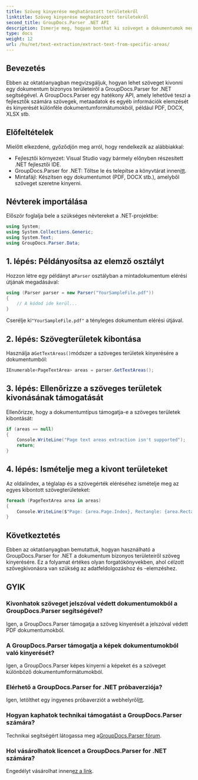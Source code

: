 ```yaml
---
title: Szöveg kinyerése meghatározott területekről
linktitle: Szöveg kinyerése meghatározott területekről
second_title: GroupDocs.Parser .NET API
description: Ismerje meg, hogyan bonthat ki szöveget a dokumentumok meghatározott területeiről a GroupDocs.Parser for .NET segítségével. Könnyű, lépésenkénti útmutató.
type: docs
weight: 12
url: /hu/net/text-extraction/extract-text-from-specific-areas/
---
```

## Bevezetés
Ebben az oktatóanyagban megvizsgáljuk, hogyan lehet szöveget kivonni egy dokumentum bizonyos területeiről a GroupDocs.Parser for .NET segítségével. A GroupDocs.Parser egy hatékony API, amely lehetővé teszi a fejlesztők számára szövegek, metaadatok és egyéb információk elemzését és kinyerését különféle dokumentumformátumokból, például PDF, DOCX, XLSX stb.
## Előfeltételek
Mielőtt elkezdené, győződjön meg arról, hogy rendelkezik az alábbiakkal:
- Fejlesztői környezet: Visual Studio vagy bármely előnyben részesített .NET fejlesztői IDE.
-  GroupDocs.Parser for .NET: Töltse le és telepítse a könyvtárat innen[itt](https://releases.groupdocs.com/parser/net/).
- Mintafájl: Készítsen egy dokumentumot (PDF, DOCX stb.), amelyből szöveget szeretne kinyerni.

## Névterek importálása
Először foglalja bele a szükséges névtereket a .NET-projektbe:
```csharp
using System;
using System.Collections.Generic;
using System.Text;
using GroupDocs.Parser.Data;
```
## 1. lépés: Példányosítsa az elemző osztályt
 Hozzon létre egy példányt a`Parser` osztályban a mintadokumentum elérési útjának megadásával:
```csharp
using (Parser parser = new Parser("YourSampleFile.pdf"))
{
    // A kódod ide kerül...
}
```
 Cserélje ki`"YourSampleFile.pdf"` a tényleges dokumentum elérési útjával.
## 2. lépés: Szövegterületek kibontása
 Használja a`GetTextAreas()`módszer a szöveges területek kinyerésére a dokumentumból:
```csharp
IEnumerable<PageTextArea> areas = parser.GetTextAreas();
```
## 3. lépés: Ellenőrizze a szöveges területek kivonásának támogatását
Ellenőrizze, hogy a dokumentumtípus támogatja-e a szöveges területek kibontását:
```csharp
if (areas == null)
{
    Console.WriteLine("Page text areas extraction isn't supported");
    return;
}
```
## 4. lépés: Ismételje meg a kivont területeket
Az oldalindex, a téglalap és a szövegérték eléréséhez ismételje meg az egyes kibontott szövegterületeket:
```csharp
foreach (PageTextArea area in areas)
{
    Console.WriteLine($"Page: {area.Page.Index}, Rectangle: {area.Rectangle}, Text: {area.Text}");
}
```

## Következtetés
Ebben az oktatóanyagban bemutattuk, hogyan használható a GroupDocs.Parser for .NET a dokumentum bizonyos területeiről szöveg kinyerésére. Ez a folyamat értékes olyan forgatókönyvekben, ahol célzott szövegkivonásra van szükség az adatfeldolgozáshoz és -elemzéshez.

## GYIK
### Kivonhatok szöveget jelszóval védett dokumentumokból a GroupDocs.Parser segítségével?
Igen, a GroupDocs.Parser támogatja a szöveg kinyerését a jelszóval védett PDF dokumentumokból.
### A GroupDocs.Parser támogatja a képek dokumentumokból való kinyerését?
Igen, a GroupDocs.Parser képes kinyerni a képeket és a szöveget különböző dokumentumformátumokból.
### Elérhető a GroupDocs.Parser for .NET próbaverziója?
 Igen, letölthet egy ingyenes próbaverziót a webhelyről[itt](https://releases.groupdocs.com/).
### Hogyan kaphatok technikai támogatást a GroupDocs.Parser számára?
 Technikai segítségért látogassa meg a[GroupDocs.Parser fórum](https://forum.groupdocs.com/c/parser/17).
### Hol vásárolhatok licencet a GroupDocs.Parser for .NET számára?
 Engedélyt vásárolhat innen[ez a link](https://purchase.groupdocs.com/buy).